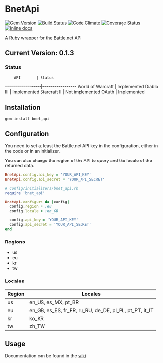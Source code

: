 # BnetApi

[![Gem Version](https://badge.fury.io/rb/bnet_api.svg)](http://badge.fury.io/rb/bnet_api)
[![Build Status](https://travis-ci.org/tconnolly/BnetApi.svg?branch=master)](https://travis-ci.org/tconnolly/BnetApi)
[![Code Climate](https://codeclimate.com/github/tconnolly/BnetApi/badges/gpa.svg)](https://codeclimate.com/github/tconnolly/BnetApi)
[![Coverage Status](https://coveralls.io/repos/tconnolly/BnetApi/badge.png?branch=master)](https://coveralls.io/r/tconnolly/BnetApi?branch=master
)[![Inline docs](http://inch-ci.org/github/tconnolly/bnetapi.svg?branch=master)](http://inch-ci.org/github/tconnolly/bnetapi)

A Ruby wrapper for the Battle.net API

## Current Version: 0.1.3

### Status

        API       | Status
------------------|-----------------
World of Warcraft | Implemented
Diablo III        | Implemented
Starcraft II      | Not implemented
OAuth			        | Implemented

## Installation

	gem install bnet_api

## Configuration

You need to set at least the Battle.net API key in the configuration, either in the code or in an initializer.

You can also change the region of the API to query and the locale of the returned data.

```ruby
BnetApi.config.api_key = 'YOUR_API_KEY'
BnetApi.config.api_secret = 'YOUR_API_SECRET'
```

```ruby
# config/initializers/bnet_api.rb
require 'bnet_api'

BnetApi.configure do |config|
  config.region = :eu
  config.locale = :en_GB

  config.api_key = 'YOUR_API_KEY'
  config.api_secret = 'YOUR_API_SECRET'
end
```

### Regions

* us
* eu
* kr
* tw

### Locales

Region   | Locales  
---------|----------
us       | en_US, es_MX, pt_BR 
eu       | en_GB, es_ES, fr_FR, ru_RU, de_DE, pl_PL, pt_PT, it_IT 
kr       | ko_KR    
tw       | zh_TW


## Usage

Documentation can be found in the [wiki](https://github.com/tconnolly/BnetApi/wiki)